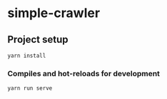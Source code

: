 # simple-crawler

## Project setup
```
yarn install
```

### Compiles and hot-reloads for development
```
yarn run serve
```